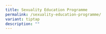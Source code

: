 ```yaml
---
title: Sexuality Education Programme
permalink: /sexuality-education-programme/
variant: tiptap
description: ""
---
```

